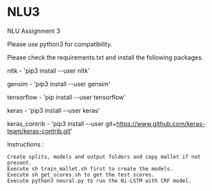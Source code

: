 # NLU3
NLU Assignment 3

Please use python3 for compatibility.

Please check the requirements.txt and install the following packages.

nltk - 'pip3 install --user nltk'

gensim - 'pip3 install --user gensim'

tensorflow - 'pip install --user tensorflow'

keras - 'pip3 install --user keras'

keras_contrib - 'pip3 install --user git+https://www.github.com/keras-team/keras-contrib.git'

Instructions :

    Create splits, models and output folders and copy mallet if not present.
    Execute sh train_mallet.sh first to create the models.
    Execute sh get_scores.sh to get the test scores.
    Execute python3 neural.py to run the Bi-LSTM with CRF model.

